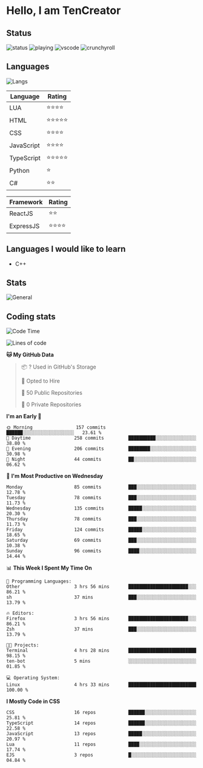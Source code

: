 # Hello, I am TenCreator

## Status
![status](https://api.statusbadges.me/badge/status/518334475038359555?simple=true&style=for-the-badge)
![playing](https://api.statusbadges.me/badge/playing/518334475038359555?style=for-the-badge)
![vscode](https://api.statusbadges.me/badge/vscode/518334475038359555?style=for-the-badge)
![crunchyroll](https://api.statusbadges.me/badge/crunchyroll/518334475038359555?style=for-the-badge)

## Languages
![Langs](https://github-readme-stats.vercel.app/api/top-langs/?username=tencreator&layout=compact&theme=radical)


|Language|Rating|
|--------|------|
|LUA|⭐️⭐️⭐️⭐️|
|HTML|⭐️⭐️⭐️⭐️⭐️|
|CSS|⭐️⭐️⭐️⭐️|
|JavaScript|⭐️⭐️⭐️⭐️|
|TypeScript|⭐️⭐️⭐️⭐️⭐️|
|Python|⭐️|
|C#|⭐️⭐️ |

|Framework|Rating|
|--------|------|
|ReactJS|⭐️⭐️|
|ExpressJS|⭐️⭐️⭐️⭐️|

## Languages I would like to learn
- C++

## Stats
![General](https://github-readme-stats.vercel.app/api?username=tencreator&show_icons=true&theme=radical)

## Coding stats
<!--START_SECTION:waka-->
![Code Time](http://img.shields.io/badge/Code%20Time-172%20hrs%2054%20mins-blue)

![Lines of code](https://img.shields.io/badge/From%20Hello%20World%20I%27ve%20Written-1.3%20million%20lines%20of%20code-blue)

**🐱 My GitHub Data** 

> 📦 ? Used in GitHub's Storage 
 > 
> 💼 Opted to Hire
 > 
> 📜 50 Public Repositories 
 > 
> 🔑 0 Private Repositories 
 > 
**I'm an Early 🐤** 

```text
🌞 Morning                157 commits         ██████░░░░░░░░░░░░░░░░░░░   23.61 % 
🌆 Daytime                258 commits         ██████████░░░░░░░░░░░░░░░   38.80 % 
🌃 Evening                206 commits         ████████░░░░░░░░░░░░░░░░░   30.98 % 
🌙 Night                  44 commits          ██░░░░░░░░░░░░░░░░░░░░░░░   06.62 % 
```
📅 **I'm Most Productive on Wednesday** 

```text
Monday                   85 commits          ███░░░░░░░░░░░░░░░░░░░░░░   12.78 % 
Tuesday                  78 commits          ███░░░░░░░░░░░░░░░░░░░░░░   11.73 % 
Wednesday                135 commits         █████░░░░░░░░░░░░░░░░░░░░   20.30 % 
Thursday                 78 commits          ███░░░░░░░░░░░░░░░░░░░░░░   11.73 % 
Friday                   124 commits         █████░░░░░░░░░░░░░░░░░░░░   18.65 % 
Saturday                 69 commits          ███░░░░░░░░░░░░░░░░░░░░░░   10.38 % 
Sunday                   96 commits          ████░░░░░░░░░░░░░░░░░░░░░   14.44 % 
```


📊 **This Week I Spent My Time On** 

```text
💬 Programming Languages: 
Other                    3 hrs 56 mins       ██████████████████████░░░   86.21 % 
sh                       37 mins             ███░░░░░░░░░░░░░░░░░░░░░░   13.79 % 

🔥 Editors: 
Firefox                  3 hrs 56 mins       ██████████████████████░░░   86.21 % 
Zsh                      37 mins             ███░░░░░░░░░░░░░░░░░░░░░░   13.79 % 

🐱‍💻 Projects: 
Terminal                 4 hrs 28 mins       █████████████████████████   98.15 % 
ten-bot                  5 mins              ░░░░░░░░░░░░░░░░░░░░░░░░░   01.85 % 

💻 Operating System: 
Linux                    4 hrs 33 mins       █████████████████████████   100.00 % 
```

**I Mostly Code in CSS** 

```text
CSS                      16 repos            ██████░░░░░░░░░░░░░░░░░░░   25.81 % 
TypeScript               14 repos            ██████░░░░░░░░░░░░░░░░░░░   22.58 % 
JavaScript               13 repos            █████░░░░░░░░░░░░░░░░░░░░   20.97 % 
Lua                      11 repos            ████░░░░░░░░░░░░░░░░░░░░░   17.74 % 
EJS                      3 repos             █░░░░░░░░░░░░░░░░░░░░░░░░   04.84 % 
```




<!--END_SECTION:waka-->
